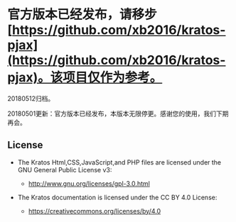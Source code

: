 # 官方版本已经发布，请移步[https://github.com/xb2016/kratos-pjax](https://github.com/xb2016/kratos-pjax)。该项目仅作为参考。

20180512归档。

20180501更新：官方版本已经发布，本版本无限停更。感谢您的使用，我们下期再会。
  
## License

- The Kratos Html,CSS,JavaScript,and PHP files are licensed under the GNU General Public License v3:
  - http://www.gnu.org/licenses/gpl-3.0.html

- The Kratos documentation is licensed under the CC BY 4.0 License:
  - https://creativecommons.org/licenses/by/4.0
